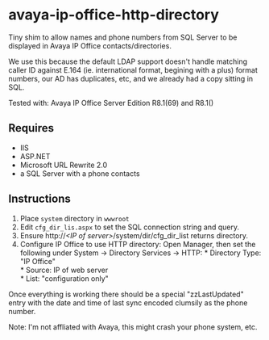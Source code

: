 # avaya-ip-office-http-directory
Tiny shim to allow names and phone numbers from SQL Server to be displayed in Avaya IP Office contacts/directories.

We use this because the default LDAP support doesn't handle matching caller ID against E.164 (ie. international format, begining with a plus) format numbers, our AD has duplicates, etc, and we already had a copy sitting in SQL.
  
Tested with: Avaya IP Office Server Edition R8.1(69) and R8.1()  

Requires
---
- IIS
- ASP.NET
- Microsoft URL Rewrite 2.0
- a SQL Server with a phone contacts  
  
Instructions
---
  1.  Place `system` directory in `wwwroot`
  2.  Edit `cfg_dir_lis.aspx` to set the SQL connection string and query.  
  2.  Ensure http://_\<IP of server\>_/system/dir/cfg\_dir\_list returns directory.  
  3.  Configure IP Office to use HTTP directory: Open Manager, then set the following under System -> Directory Services -> HTTP:
    *  Directory Type: "IP Office"  
    *  Source: IP of web server  
    *  List: "configuration only"

Once everything is working there should be a special "zzLastUpdated" entry with the date and time of last sync encoded clumsily as the phone number.  
  
Note: I'm not affliated with Avaya, this might crash your phone system, etc.
